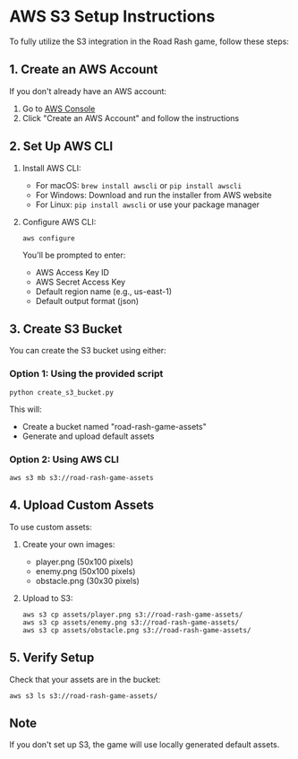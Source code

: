 # AWS S3 Setup Instructions

To fully utilize the S3 integration in the Road Rash game, follow these steps:

## 1. Create an AWS Account

If you don't already have an AWS account:
1. Go to [AWS Console](https://aws.amazon.com/)
2. Click "Create an AWS Account" and follow the instructions

## 2. Set Up AWS CLI

1. Install AWS CLI:
   - For macOS: `brew install awscli` or `pip install awscli`
   - For Windows: Download and run the installer from AWS website
   - For Linux: `pip install awscli` or use your package manager

2. Configure AWS CLI:
   ```
   aws configure
   ```
   
   You'll be prompted to enter:
   - AWS Access Key ID
   - AWS Secret Access Key
   - Default region name (e.g., us-east-1)
   - Default output format (json)

## 3. Create S3 Bucket

You can create the S3 bucket using either:

### Option 1: Using the provided script

```
python create_s3_bucket.py
```

This will:
- Create a bucket named "road-rash-game-assets"
- Generate and upload default assets

### Option 2: Using AWS CLI

```
aws s3 mb s3://road-rash-game-assets
```

## 4. Upload Custom Assets

To use custom assets:

1. Create your own images:
   - player.png (50x100 pixels)
   - enemy.png (50x100 pixels)
   - obstacle.png (30x30 pixels)

2. Upload to S3:
   ```
   aws s3 cp assets/player.png s3://road-rash-game-assets/
   aws s3 cp assets/enemy.png s3://road-rash-game-assets/
   aws s3 cp assets/obstacle.png s3://road-rash-game-assets/
   ```

## 5. Verify Setup

Check that your assets are in the bucket:
```
aws s3 ls s3://road-rash-game-assets/
```

## Note

If you don't set up S3, the game will use locally generated default assets.